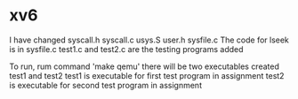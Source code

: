 # xv6
I have changed syscall.h syscall.c usys.S user.h sysfile.c
The code for lseek is in sysfile.c
test1.c and test2.c are the testing programs added

To run,
rum command 'make qemu'
there will be two executables created test1 and test2
test1 is executable for first test program in assignment
test2 is executable for second test program in assignment
